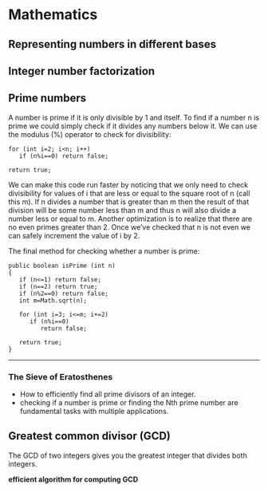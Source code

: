 # Mathematics

## Representing numbers in different bases

## Integer number factorization

## Prime numbers

A number is prime if it is only divisible by 1 and itself. To find if a number n is prime we could simply check if it divides any numbers below it. We can use the modulus (%) operator to check for divisibility:

```
for (int i=2; i<n; i++)
   if (n%i==0) return false;

return true;
```

We can make this code run faster by noticing that we only need to check divisibility for values of i that are less or equal to the square root of n (call this m). If n divides a number that is greater than m then the result of that division will be some number less than m and thus n will also divide a number less or equal to m. Another optimization is to realize that there are no even primes greater than 2. Once we’ve checked that n is not even we can safely increment the value of i by 2. 

The final method for checking whether a number is prime:

```
public boolean isPrime (int n)
{
   if (n<=1) return false;
   if (n==2) return true;
   if (n%2==0) return false;
   int m=Math.sqrt(n);

   for (int i=3; i<=m; i+=2)
      if (n%i==0)
         return false;

   return true;
}
```

--- 
### The Sieve of Eratosthenes



- How to efficiently find all prime divisors of an integer.
- checking if a number is prime or finding the Nth prime number are fundamental tasks with multiple applications.

## Greatest common divisor (GCD)

The GCD of two integers gives you the greatest integer that divides both integers.

**efficient algorithm for computing GCD**

